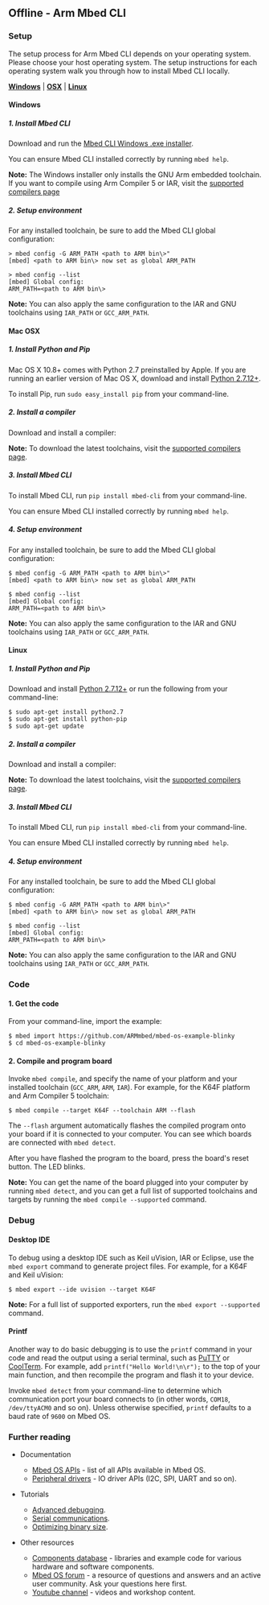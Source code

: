 ## Offline - Arm Mbed CLI

### Setup

The setup process for Arm Mbed CLI depends on your operating system. Please choose your host operating system. The setup instructions for each operating system walk you through how to install Mbed CLI locally. 

[**Windows**](#windows) | [**OSX**](#mac-osx) | [**Linux**](#linux)

#### Windows

##### 1. Install Mbed CLI

Download and run the [Mbed CLI Windows .exe installer](https://github.com/ARMmbed/mbed-cli-windows-installer/releases).

You can ensure Mbed CLI installed correctly by running `mbed help`.

<span class="notes">**Note:** The Windows installer only installs the GNU Arm embedded toolchain. If you want to compile using Arm Compiler 5 or IAR, visit the [supported compilers page](/docs/latest/tools/index.html#compiler-versions)</span>

##### 2. Setup environment

For any installed toolchain, be sure to add the Mbed CLI global configuration:

```
> mbed config -G ARM_PATH <path to ARM bin\>"
[mbed] <path to ARM bin\> now set as global ARM_PATH

> mbed config --list
[mbed] Global config:
ARM_PATH=<path to ARM bin\>

```

<span class="notes">**Note:** You can also apply the same configuration to the IAR and GNU toolchains using `IAR_PATH` or `GCC_ARM_PATH`.</span>

#### Mac OSX

##### 1. Install Python and Pip

Mac OS X 10.8+ comes with Python 2.7 preinstalled by Apple. If you are running an earlier version of Mac OS X, download and install [Python 2.7.12+](https://www.python.org/downloads/mac-osx/).

To install Pip, run `sudo easy_install pip` from your command-line.

##### 2. Install a compiler

Download and install a compiler:

<span class="notes">**Note:** To download the latest toolchains, visit the [supported compilers page](/docs/latest/tools/index.html#compiler-versions).</span>

##### 3. Install Mbed CLI

To install Mbed CLI, run `pip install mbed-cli` from your command-line.

You can ensure Mbed CLI installed correctly by running `mbed help`.

##### 4. Setup environment

For any installed toolchain, be sure to add the Mbed CLI global configuration:

```
$ mbed config -G ARM_PATH <path to ARM bin\>"
[mbed] <path to ARM bin\> now set as global ARM_PATH

$ mbed config --list
[mbed] Global config:
ARM_PATH=<path to ARM bin\>

```

<span class="notes">**Note:** You can also apply the same configuration to the IAR and GNU toolchains using `IAR_PATH` or `GCC_ARM_PATH`.</span>

#### Linux 

##### 1. Install Python and Pip

Download and install [Python 2.7.12+](https://www.python.org/downloads/source/) or run the following from your command-line:

```console
$ sudo apt-get install python2.7
$ sudo apt-get install python-pip
$ sudo apt-get update
```

##### 2. Install a compiler

Download and install a compiler:

<span class="notes">**Note:** To download the latest toolchains, visit the [supported compilers page](/docs/latest/tools/index.html#compiler-versions).</span>

##### 3. Install Mbed CLI

To install Mbed CLI, run `pip install mbed-cli` from your command-line.

You can ensure Mbed CLI installed correctly by running `mbed help`.

##### 4. Setup environment

For any installed toolchain, be sure to add the Mbed CLI global configuration:

```
$ mbed config -G ARM_PATH <path to ARM bin\>"
[mbed] <path to ARM bin\> now set as global ARM_PATH

$ mbed config --list
[mbed] Global config:
ARM_PATH=<path to ARM bin\>

```

<span class="notes">**Note:** You can also apply the same configuration to the IAR and GNU toolchains using `IAR_PATH` or `GCC_ARM_PATH`.</span>

### Code

#### 1. Get the code

From your command-line, import the example:

```console
$ mbed import https://github.com/ARMmbed/mbed-os-example-blinky
$ cd mbed-os-example-blinky
```

#### 2. Compile and program board

Invoke `mbed compile`, and specify the name of your platform and your installed toolchain (`GCC_ARM`, `ARM`, `IAR`). For example, for the K64F platform and Arm Compiler 5 toolchain:
  
```console
$ mbed compile --target K64F --toolchain ARM --flash
```  

The `--flash` argument automatically flashes the compiled program onto your board if it is connected to your computer. You can see which boards are connected with `mbed detect`.

After you have flashed the program to the board, press the board's reset button. The LED blinks.

<span class="notes">**Note:** You can get the name of the board plugged into your computer by running `mbed detect`, and you can get a full list of supported toolchains and targets by running the `mbed compile --supported` command.</span>

### Debug

#### Desktop IDE

To debug using a desktop IDE such as Keil uVision, IAR or Eclipse, use the `mbed export` command to generate project files. For example, for a K64F and Keil uVision:

```console
$ mbed export --ide uvision --target K64F
```  

<span class="notes">**Note:** For a full list of supported exporters, run the `mbed export --supported` command.</span>

#### Printf

Another way to do basic debugging is to use the `printf` command in your code and read the output using a serial terminal, such as [PuTTY](http://www.putty.org/) or [CoolTerm](http://freeware.the-meiers.org/). For example, add `printf("Hello World!\n\r");` to the top of your main function, and then recompile the program and flash it to your device.

Invoke `mbed detect` from your command-line to determine which communication port your board connects to (in other words, `COM18`, `/dev/ttyACM0` and so on). Unless otherwise specified, `printf` defaults to a baud rate of `9600` on Mbed OS.

### Further reading

- Documentation
  - [Mbed OS APIs](https://os.mbed.com/docs/latest/reference/apis.html) - list of all APIs available in Mbed OS.
  - [Peripheral drivers](https://os.mbed.com/docs/latest/reference/drivers.html) - IO driver APIs (I2C, SPI, UART and so on).

- Tutorials
  - [Advanced debugging](https://os.mbed.com/docs/latest/tutorials/debugging.html).
  - [Serial communications](https://os.mbed.com/docs/latest/tutorials/serial-communication.html).
  - [Optimizing binary size](https://os.mbed.com/docs/latest/tutorials/optimizing.html).

- Other resources 
  - [Components database](https://os.mbed.com/components/) - libraries and example code for various hardware and software components.
  - [Mbed OS forum](https://os.mbed.com/forum/) - a resource of questions and answers and an active user community. Ask your questions here first.
  - [Youtube channel](http://youtube.com/armmbed) - videos and workshop content.
